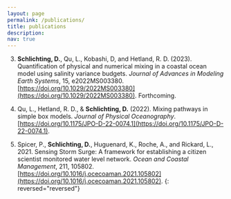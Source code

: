 ```yaml
---
layout: page
permalink: /publications/
title: publications
description:
nav: true
---
```

3. **Schlichting, D.**, Qu, L., Kobashi, D, and Hetland, R. D. (2023). Quantification of physical
and numerical mixing in a coastal ocean model using salinity variance budgets. *Journal
of Advances in Modeling Earth Systems*, 15, e2022MS003380. [https://doi.org/10.1029/2022MS003380](https://doi.org/10.1029/2022MS003380). Forthcoming.

2. Qu, L., Hetland, R. D., & **Schlichting, D.** (2022). Mixing pathways in simple box models. *Journal of Physical Oceanography*. [https://doi.org/10.1175/JPO-D-22-0074.1](https://doi.org/10.1175/JPO-D-22-0074.1).

1. Spicer, P., **Schlichting, D.**, Huguenard, K., Roche, A., and Rickard, L., 2021. Sensing Storm Surge: A framework for establishing a citizen scientist monitored water level network. *Ocean and Coastal Management*, 211, 105802. [https://doi.org/10.1016/j.ocecoaman.2021.105802](https://doi.org/10.1016/j.ocecoaman.2021.105802).
{: reversed="reversed"}
